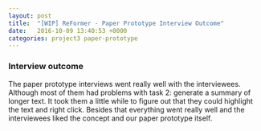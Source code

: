```yaml
---
layout: post
title:  "[WIP] ReFormer - Paper Prototype Interview Outcome"
date:   2016-10-09 13:40:53 +0000
categories: project3 paper-prototype
---
```


### Interview outcome

The paper prototype interviews went really well with the interviewees.
Although most of them had problems with task 2: generate a summary of longer text.
It took them a little while to figure out that they could highlight the text and right click.
Besides that everything went really well and the interviewees liked the concept and our paper prototype itself.
